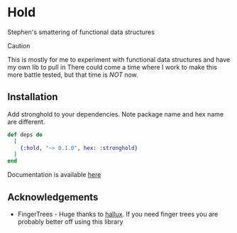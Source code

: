 # Hold

Stephen's smattering of functional data structures

> [!CAUTION]
> This is mostly for me to experiment with functional data structures and have my own lib to pull in
> There could come a time where I work to make this more battle tested, but that time is *NOT* now.

## Installation

Add stronghold to your dependencies. Note package name and hex name are different.

```elixir
def deps do
  [
    {:hold, "~> 0.1.0", hex: :stronghold}
  ]
end
```

Documentation is available [here](https://hexdocs.pm/stronghold)

## Acknowledgements

* FingerTrees - Huge thanks to [hallux](https://hex.pm/packages/hallux). If you need finger trees you are probably better off using this library

